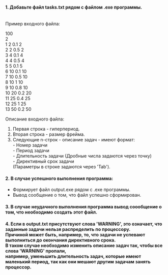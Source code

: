 #### 1. Добавьте файл tasks.txt рядом с файлом .exe программы.

<br/>Пример входного файла:

100 <br/>
2 <br/>
1	2	0.1	2 <br/>
2	2	0.5	2 <br/>
3	4	0.1	4 <br/>
4	4	0.5	4 <br/>
5	5	0.1	5 <br/>
6	10	0.1	10 <br/>
7	10	0.5	10 <br/>
8	10	1	10 <br/>
9	10	0.8	10 <br/>
10	20	0.2	20 <br/>
11	25	0.4	25 <br/>
12	25	1	25 <br/>
13	50	0.2	50 <br/>

Описание входного файла:
  1) Первая строка - гиперпериод.
  2) Вторая строка - размер фрейма.
  3) Следующие n-строк - описание задач - имеют формат: <br/>
    - Номер задачи   <br/>
    - Период задачи <br/>
    - Длительность задачи (Дробные числа задаются через точку) <br/>
    - Директивный срок задачи <br/>
    (Параметры в строке задаются через 'Tab').
  
#### 2. В случае успешного выполнения программа:
  - Формирует файл output.exe рядом с .exe программы.
  - Вывод сообщение о том, что файл успешно сформирован.

#### 3. В случае неудачного выполнения программа вывод соообщение о том, что необходимо создать этот файл. 

#### 4. Если в output.txt присутствуют слова 'WARNING', это означает, что заданные задачи нельзя распределить по процессору.  <br/> Причиной может быть, например, то, что задачи не успевают выполниться до окончания директивного срока.  <br/> В таком случае необходимо изменить описание задач так, чтобы все слова 'WARNING' пропали,  <br/> например, уменьшить длительность задач, которые имеют маленький период, так как они мешают другим задачам занять процессор. 
